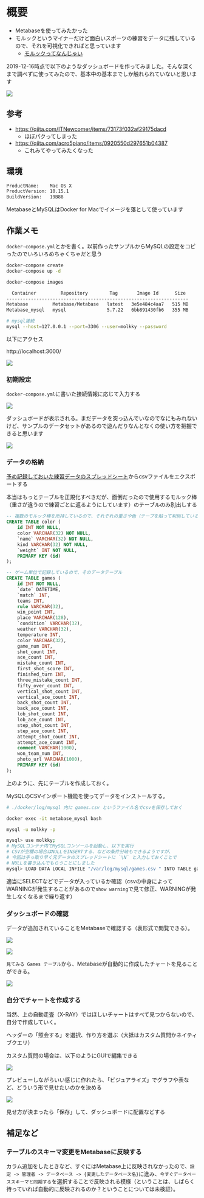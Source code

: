 # 概要

- Metabaseを使ってみたかった
- モルックというマイナーだけど面白いスポーツの練習をデータに残しているので、それを可視化できればと思っています
  - [モルックってなんじゃい](https://molkky.jp/molkky/)

2019-12-16時点で以下のようなダッシュボードを作ってみました。そんな深くまで調べずに使ってみたので、基本中の基本までしか触れられていないと思います

![](https://i.imgur.com/Vnb8KPD.jpg)

## 参考

- https://qiita.com/ITNewcomer/items/73173f032af29175dacd
  - ほぼパクってしまった
- https://qiita.com/acro5piano/items/0920550d297651b04387
  - これみてやってみたくなった

## 環境

```sh
ProductName:    Mac OS X
ProductVersion: 10.15.1
BuildVersion:   19B88
```

MetabaseとMySQLはDocker for Macでイメージを落として使っています

## 作業メモ

`docker-compose.yml`とかを書く。以前作ったサンプルからMySQLの設定をコピったのでいろいろめちゃくちゃだと思う

```sh
docker-compose create
docker-compose up -d

docker-compose images

  Container         Repository        Tag       Image Id      Size 
-------------------------------------------------------------------
Metabase         Metabase/Metabase   latest   3e5e484c4aa7   515 MB
Metabase_mysql   mysql               5.7.22   6bb891430fb6   355 MB

# mysql接続
mysql --host=127.0.0.1 --port=3306 --user=molkky --password
```

以下にアクセス

http://localhost:3000/

![](https://i.imgur.com/Mdw7IhP.jpg)

### 初期設定

`docker-compose.yml`に書いた接続情報に応じて入力する

![](https://i.imgur.com/TUXNMLY.jpg)

ダッシュボードが表示される。まだデータを突っ込んでいなのでなにもみれないけど、サンプルのデータセットがあるので遊んだりなんとなくの使い方を把握できると思います

![](https://i.imgur.com/vusIMp0.jpg)

### データの格納

[予め記録しておいた練習データのスプレッドシート](https://docs.google.com/spreadsheets/d/1xkdWbgpjnIVcBiPV5m-Q8oKwtMQ4arF65qe6RDvUikM/edit?usp=sharing)からcsvファイルをエクスポートする

本当はもっとテーブルを正規化すべきだが、面倒だったので使用するモルック棒（重さが違うので練習ごとに返るようにしています）のテーブルのみ別出しする

```sql
-- 複数のモルック棒を所持しているので、それぞれの重さや色（テープを貼って判別している）などを管理するマスタ
CREATE TABLE color (
    id INT NOT NULL,
    color VARCHAR(32) NOT NULL,
    `name` VARCHAR(32) NOT NULL,
    kind VARCHAR(32) NOT NULL,
    `weight` INT NOT NULL,
    PRIMARY KEY (id)
);

-- ゲーム単位で記録しているので、そのデータテーブル
CREATE TABLE games (
    id INT NOT NULL,
    `date` DATETIME,
    `match` INT,
    teams INT,
    rule VARCHAR(32),
    win_point INT,
    place VARCHAR(128),
    `condition` VARCHAR(32),
    weather VARCHAR(32),
    temperature INT,
    color VARCHAR(32),
    game_num INT,
    shot_count INT,
    ace_count INT,
    mistake_count INT,
    first_shot_score INT,
    finished_turn INT,
    three_mistake_count INT,
    fifty_over_count INT,
    vertical_shot_count INT,
    vertical_ace_count INT,
    back_shot_count INT,
    back_ace_count INT,
    lob_shot_count INT,
    lob_ace_count INT,
    step_shot_count INT,
    step_ace_count INT,
    attempt_shot_count INT,
    attempt_ace_count INT,
    comment VARCHAR(1000),
    won_team_num INT,
    photo_url VARCHAR(1000),
    PRIMARY KEY (id)
);
```

上のように、先にテーブルを作成しておく。

MySQLのCSVインポート機能を使ってデータをインストールする。

```bash
# ./docker/log/mysql 内に games.csv というファイル名でcsvを保存しておく

docker exec -it metabase_mysql bash

mysql -u molkky -p

mysql> use molkky;
# MySQLコンテナ内でMySQLコンソールを起動し、以下を実行
# CSVが空欄の場合はNULLをINSERTする、などの条件分岐もできるようですが、
# 今回は手っ取り早く元データのスプレッドシートに `\N` と入力しておくことで
# NULLを書き込んでもらうことにしました
mysql> LOAD DATA LOCAL INFILE "/var/log/mysql/games.csv " INTO TABLE games FIELDS TERMINATED BY ',' ignore 1 lines;
```

適当にSELECTなどでデータが入っているか確認（csvの中身によってWARNINGが発生することがあるので`show warning`で見て修正、WARNINGが発生しなくなるまで繰り返す）

### ダッシュボードの確認

データが追加されていることをMetabaseで確認する（表形式で閲覧できる）。

![](https://i.imgur.com/BahuteU.jpg)

![](https://i.imgur.com/78r1xvl.jpg)

`見てみる Games テーブル`から、Metabaseが自動的に作成したチャートを見ることができる。

![](https://i.imgur.com/NSyb7k7.jpg)

### 自分でチャートを作成する

当然、上の自動走査（X-RAY）ではほしいチャートはすべて見つからないので、自分で作成していく。

ヘッダーの「照会する」を選択、作り方を選ぶ（大抵はカスタム質問かネイティブクエリ）

カスタム質問の場合は、以下のようにGUIで編集できる

![](https://i.imgur.com/ZiEAjV1.jpg)

プレビューしながらいい感じに作れたら、「ビジュアライズ」でグラフや表など、どういう形で見せたいのかを決める

![](https://i.imgur.com/bJH8Jpm.jpg)

見せ方が決まったら「保存」して、ダッシュボードに配置などする

## 補足など

### テーブルのスキーマ変更をMetabaseに反映する

カラム追加をしたときなど、すぐにはMetabase上に反映されなかったので、`設定 -> 管理者 -> データベース -> {変更したデータベース名}`に進み、`今すぐデータベーススキーマと同期する`を選択することで反映される模様（ということは、しばらく待っていれば自動的に反映されるのか？ということについては未検証）。
